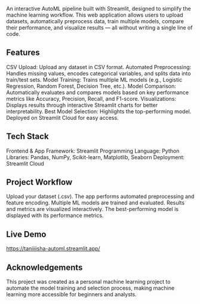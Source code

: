 An interactive AutoML pipeline built with Streamlit, designed to simplify the machine learning workflow.
This web application allows users to upload datasets, automatically preprocess data, train multiple models, compare their performance, and visualize results — all without writing a single line of code.

## Features

 CSV Upload: Upload any dataset in CSV format.
 Automated Preprocessing: Handles missing values, encodes categorical variables, and splits data into train/test sets.
 Model Training: Trains multiple ML models (e.g., Logistic Regression, Random Forest, Decision Tree, etc.).
 Model Comparison: Automatically evaluates and compares models based on key performance metrics like Accuracy, Precision, Recall, and F1-score.
 Visualizations: Displays results through interactive Streamlit charts for better interpretability.
 Best Model Selection: Highlights the top-performing model.
 Deployed on Streamlit Cloud for easy access.

 ## Tech Stack

Frontend & App Framework: Streamlit
Programming Language: Python
Libraries: Pandas, NumPy, Scikit-learn, Matplotlib, Seaborn
Deployment: Streamlit Cloud

## Project Workflow

Upload your dataset (.csv).
The app performs automated preprocessing and feature encoding.
Multiple ML models are trained and evaluated.
Results and metrics are visualized interactively.
The best-performing model is displayed with its performance metrics.

## Live Demo
https://taniiiisha-automl.streamlit.app/

## Acknowledgements
This project was created as a personal machine learning project to automate the model training and selection process, making machine learning more accessible for beginners and analysts.
